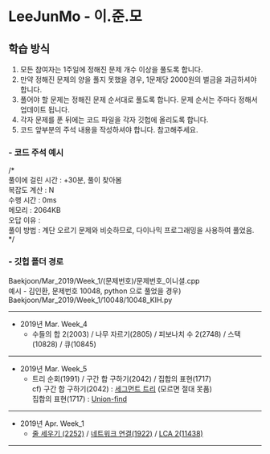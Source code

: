 # LeeJunMo - 이.준.모

## 학습 방식
1. 모든 참여자는 1주일에 정해진 문제 개수 이상을 풀도록 합니다. 
2. 만약 정해진 문제의 양을 풀지 못했을 경우, 1문제당 2000원의 벌금을 과금하셔야 합니다. 
3. 풀어야 할 문제는 정해진 문제 순서대로 풀도록 합니다. 문제 순서는 주마다 정해서 업데이트 됩니다. 
4. 각자 문제를 푼 뒤에는 코드 파일을 각자 깃헙에 올리도록 합니다. 
5. 코드 앞부분의 주석 내용을 작성하셔야 합니다. 참고해주세요. 

### - 코드 주석 예시
/*<br/>
 풀이에 걸린 시간 : +30분, 풀이 찾아봄<br/>
 복잡도 계산 : N<br/>
 수행 시간 : 0ms<br/>
 메모리 : 2064KB<br/>
 오답 이유 : <br/>
 풀이 방법 : 계단 오르기 문제와 비슷하므로, 다이나믹 프로그래밍을 사용하여 풀었음.<br/>
*/

### - 깃헙 폴더 경로
Baekjoon/Mar_2019/Week_1/(문제번호)/문제번호_이니셜.cpp<br/>
예시 - 김인환, 문제번호 10048, python 으로 풀었을 경우)<br/>
Baekjoon/Mar_2019/Week_1/10048/10048_KIH.py

- - -
* 2019년 Mar. Week_4
  * 수들의 합 2(2003) / 나무 자르기(2805) / 피보나치 수 2(2748) / 스택(10828) / 큐(10845)
- - -
* 2019년 Mar. Week_5
  * 트리 순회(1991) / 구간 합 구하기(2042) / 집합의 표현(1717)<br/>
  cf) 구간 합 구하기(2042) : [세그먼트 트리](https://www.acmicpc.net/blog/view/9) (모르면 절대 못품)<br/>
      집합의 표현(1717) : [Union-find](https://brenden.tistory.com/33) <br/>
- - -
* 2019년 Apr. Week_1
  * [줄 세우기 (2252)](https://www.acmicpc.net/problem/2252) / [네트워크 연결(1922)](https://www.acmicpc.net/problem/1922) / [LCA 2(11438)](https://www.acmicpc.net/problem/11438) <br/>
- - -
